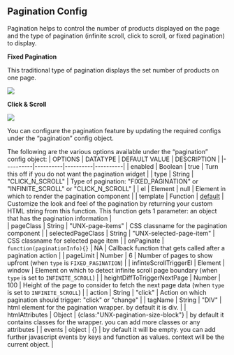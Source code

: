 ## Pagination Config
Pagination helps to control the number of products displayed on the page and the type of pagination (infinite scroll, click to scroll, or fixed pagination) to display.

**Fixed Pagination**

This traditional type of pagination displays the set number of products on one page.

[![](https://unbxd.com/docs/wp-content/uploads/2020/05/traditional-pagination.png)](https://unbxd.com/docs/wp-content/uploads/2020/05/traditional-pagination.png)

**Click & Scroll**

[![](https://unbxd.com/docs/wp-content/uploads/2020/05/click-and-scroll.png)](https://unbxd.com/docs/wp-content/uploads/2020/05/click-and-scroll.png)

You can configure the pagination feature by updating the required configs under the “pagination” config object.  
  
The following are the various options available under the “pagination” config object:
| OPTIONS | DATATYPE | DEFAULT VALUE | DESCRIPTION |
|----------|----------|----------|----------|
| enabled | Boolean | true | Turn this off if you do not want the pagination widget |
| type                      	| String   	| "CLICK_N_SCROLL" | Type of pagination: "FIXED_PAGINATION" or "INFINITE_SCROLL" or "CLICK_N_SCROLL" |
| el                        	| Element  	| null | Element in which to render the pagination component  |
| template                  	| Function 	| [default](src/modules/pagination/fixedPaginationView.js) | Customize the look and feel of the pagination by returning your custom HTML string from this function. This function gets 1 parameter: an object that has the pagination information |  
| pageClass | String | "UNX-page-items" | CSS classname for the pagination component |
| selectedPageClass | String | "UNX-selected-page-item" | CSS classname for selected page item |
| onPaginate                	| `function(paginationInfo){}` 	| NA | Callback function that gets called after a pagination action |
| pageLimit | Number | 6 | Number of pages to show upfront (when `type` is `FIXED_PAGINATION`) |
| infinteScrollTriggerEl | Element | window | Element on which to detect infinite scroll page boundary (when `type` is set to `INFINITE_SCROLL`) |
| heightDiffToTriggerNextPage | Number | 100 | Height of the page to consider to fetch the next page data (when `type` is set to `INFINITE_SCROLL`) |
| action                    	| String   	| "click" | Action on which pagination should trigger: "click" or "change" |
| tagName | String | "DIV" | html element for the pagination wrapper. by default it is div.  |
| htmlAttributes | Object | {class:"UNX-pagination-size-block"} | by default it contains classes for the wrapper. you can add more classes or any attributes |
| events | object | {} | by default it will be empty. you can add further javascript events by keys and function as values. context will be the current object. |

